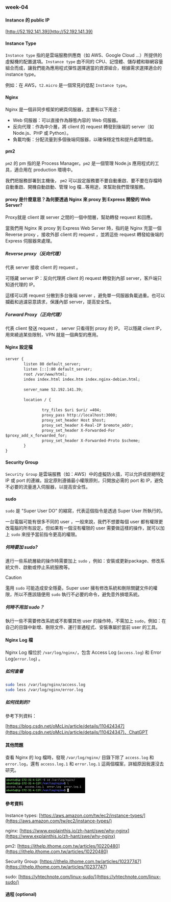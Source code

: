 ### week-04
#### Instance 的 public IP
[http://52.192.141.39](http://52.192.141.39)
#### Instance Type
`Instance type` 指的是雲端服務供應商（如 AWS、Google Cloud …）所提供的虛擬機的配置選項。`Instance type` 由不同的 CPU、記憶體、儲存體和聯網容量組合而成，讓我們能為應用程式彈性選擇適當的資源組合，根據需求選擇適合的 instance type。

例如：在 AWS，`t2.micro` 是一個常見的低配 `Instance type`。
#### Nginx
Nginx 是一個非同步框架的網頁伺服器，主要有以下用途：
- Web 伺服器：可以直接作為靜態內容的 Web 伺服器。
- 反向代理：作為中介層，將 client 的 request 轉發到後端的 server（如 Node.js、PHP 或 Python）。
- 負載均衡：分配流量到多個後端伺服器，以確保穩定性和提升處理性能。
#### pm2 
`pm2` 的 pm 指的是 Process Manager。`pm2` 是一個管理 Node.js 應用程式的工具，適合用在 production 環境中。

我們把服務部署到主機後， `pm2` 可以設定服務要不要自動重啟、要不要在存檔時自動重啟、開機自動啟動、管理 log 檔…等用途，來幫助我們管理服務。

#### proxy 是什麼意思？為何要透過 Nginx 來 proxy 到 Express 開發的 Web Server?
Proxy就是 client 跟 server 之間的一個中間層，幫助轉發 request 和回應。

當我們用 Nginx 來 proxy 到 Express Web Server 時，指的是 Nginx 充當一個 Reverse proxy ，接收外部 client 的 request ，並將這些 request 轉發給後端的 Express 伺服器來處理。

##### Reverse proxy（反向代理）
代表 server 接收 client 的 request 。

可隱藏 server IP：反向代理將 client 的 request 轉發到內部 server，客戶端只知道代理的 IP。

這樣可以將 request 分散到多台後端 server ，避免單一伺服器負載過重。也可以攔截和過濾惡意請求，保護內部 server，提高安全性。

##### Forward Proxy（正向代理） 
代表 client 發送 request ， server 只看得到 proxy 的 IP。
可以隱藏 client IP，用來繞過某些限制，VPN 就是一個典型的應用。
#### Nginx 設定檔
```nginx
server {
        listen 80 default_server;
        listen [::]:80 default_server;
        root /var/www/html;
        index index.html index.htm index.nginx-debian.html;

        server_name 52.192.141.39;

        location / {
                
                try_files $uri $uri/ =404;
                proxy_pass http://localhost:3000;
                proxy_set_header Host $host;
                proxy_set_header X-Real-IP $remote_addr;
                proxy_set_header X-Forwarded-For $proxy_add_x_forwarded_for;
                proxy_set_header X-Forwarded-Proto $scheme;
        }
}

```
#### Security Group
`Security Group` 是雲端服務（如：AWS）中的虛擬防火牆，可以允許或拒絕特定 IP 或 port 的連線。設定原則遵循最小權限原則，只開放必需的 port 和 IP，避免不必要的流量進入伺服器，以提高安全性。
#### sudo
`sudo` 是 "Super User DO" 的縮寫，代表這個指令是透過 Super User 所執行的。

一台電腦可能有很多不同的 user ，一般來說，我們不想要每個 user 都有權限更改電腦的所有設定。但如果有一個沒有權限的 user 需要做這樣的操作，就可以加上 `sudo` 來授予當前指令更高的權限。

##### 何時要加 sudo?  
進行一些系統層級的操作時需要加上 `sudo` ，例如：安裝或更新package、修改系統文件、啟動或停止系統服務等。
> [!CAUTION]
> 濫用 `sudo` 可能造成安全隱憂。Super user 擁有修改系統和刪除關鍵文件的權限，所以不應該隨便用 `sudo` 執行不必要的命令，避免意外損壞系統。
##### 何時不用加 sudo？
執行一些不需要修改系統或不影響其他 user 的操作時，不需加上 `sudo`，例如：在自己的目錄中新增、刪除文件、運行普通程式、安裝專屬於當前 user 的工具。

#### Nginx Log 檔
Nginx Log 檔位於 `/var/log/nginx/`，包含 Access Log (`access.log`) 和 Error Log(`error.log`) 。
##### 如何查看
```bash
sudo less /var/log/nginx/access.log 
sudo less /var/log/nginx/error.log 
```
##### 如何找到的?
參考下列資料：

[https://blog.csdn.net/oMcLin/article/details/110424347](https://blog.csdn.net/oMcLin/article/details/110424347)、ChatGPT

#### 其他問題

查看 Nginx 的 log 檔時，發現 `/var/log/nginx/` 目錄下除了 `access.log` 和 `error.log`，還有 `access.log.1` 和 `error.log.1` 這兩個檔案，詳細原因我還沒去研究。

<img src="./assets/nginx_log.png" width=250px>

#### 參考資料
Instance types: [https://aws.amazon.com/tw/ec2/instance-types/](https://aws.amazon.com/tw/ec2/instance-types/)

nginx: [https://www.explainthis.io/zh-hant/swe/why-nginx](https://www.explainthis.io/zh-hant/swe/why-nginx)

pm2: [https://ithelp.ithome.com.tw/articles/10220480](https://ithelp.ithome.com.tw/articles/10220480)

Security Group: [https://ithelp.ithome.com.tw/articles/10237747](https://ithelp.ithome.com.tw/articles/10237747)

sudo:
[https://yhtechnote.com/linux-sudo/](https://yhtechnote.com/linux-sudo/)

#### 過程 (optional)